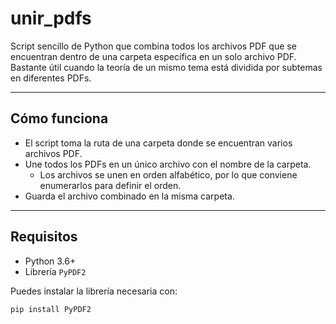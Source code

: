 # unir_pdfs

Script sencillo de Python que combina todos los archivos PDF que se encuentran dentro de una carpeta específica en un solo archivo PDF.
Bastante útil cuando la teoría de un mismo tema está dividida por subtemas en diferentes PDFs.

---

## Cómo funciona

- El script toma la ruta de una carpeta donde se encuentran varios archivos PDF.
- Une todos los PDFs en un único archivo con el nombre de la carpeta.
  * Los archivos se unen en orden alfabético, por lo que conviene enumerarlos para definir el orden.
- Guarda el archivo combinado en la misma carpeta.

---

## Requisitos

- Python 3.6+
- Librería `PyPDF2`

Puedes instalar la librería necesaria con:

```bash
pip install PyPDF2
